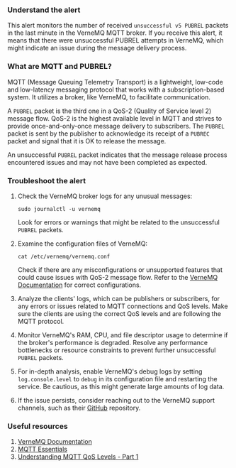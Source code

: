 ### Understand the alert

This alert monitors the number of received `unsuccessful v5 PUBREL` packets in the last minute in the VerneMQ MQTT broker. If you receive this alert, it means that there were unsuccessful PUBREL attempts in VerneMQ, which might indicate an issue during the message delivery process.

### What are MQTT and PUBREL?

MQTT (Message Queuing Telemetry Transport) is a lightweight, low-code and low-latency messaging protocol that works with a subscription-based system. It utilizes a broker, like VerneMQ, to facilitate communication.

A `PUBREL` packet is the third one in a QoS-2 (Quality of Service level 2) message flow. QoS-2 is the highest available level in MQTT and strives to provide once-and-only-once message delivery to subscribers. The `PUBREL` packet is sent by the publisher to acknowledge its receipt of a `PUBREC` packet and signal that it is OK to release the message.

An unsuccessful `PUBREL` packet indicates that the message release process encountered issues and may not have been completed as expected.

### Troubleshoot the alert

1. Check the VerneMQ broker logs for any unusual messages:

   ```
   sudo journalctl -u vernemq
   ```

   Look for errors or warnings that might be related to the unsuccessful `PUBREL` packets.

2. Examine the configuration files of VerneMQ:

   ```
   cat /etc/vernemq/vernemq.conf
   ```

   Check if there are any misconfigurations or unsupported features that could cause issues with QoS-2 message flow. Refer to the [VerneMQ Documentation](https://docs.vernemq.com/configuration/introduction) for correct configurations.

3. Analyze the clients' logs, which can be publishers or subscribers, for any errors or issues related to MQTT connections and QoS levels. Make sure the clients are using the correct QoS levels and are following the MQTT protocol.

4. Monitor VerneMQ's RAM, CPU, and file descriptor usage to determine if the broker's performance is degraded. Resolve any performance bottlenecks or resource constraints to prevent further unsuccessful `PUBREL` packets.

5. For in-depth analysis, enable VerneMQ's debug logs by setting `log.console.level` to `debug` in its configuration file and restarting the service. Be cautious, as this might generate large amounts of log data.

6. If the issue persists, consider reaching out to the VerneMQ support channels, such as their [GitHub](https://github.com/vernemq/vernemq) repository.

### Useful resources

1. [VerneMQ Documentation](https://docs.vernemq.com/)
2. [MQTT Essentials](https://www.hivemq.com/mqtt-essentials/)
3. [Understanding MQTT QoS Levels - Part 1](https://www.hivemq.com/blog/mqtt-essentials-part-6-mqtt-quality-of-service-levels/)
